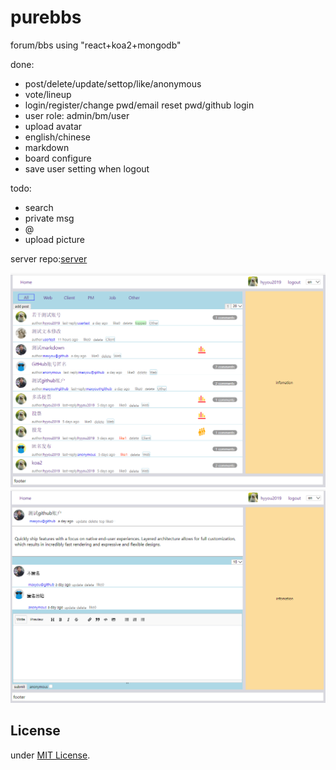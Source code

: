 # purebbs
forum/bbs using "react+koa2+mongodb"

done:

- post/delete/update/settop/like/anonymous
- vote/lineup
- login/register/change pwd/email reset pwd/github login
- user role: admin/bm/user
- upload avatar
- english/chinese
- markdown
- board configure
- save user setting when logout 

todo:

- search
- private msg
- @
- upload picture

server repo:[server](https://github.com/maxyou/purebbs-server)


![](https://github.com/maxyou/purebbs/raw/master/post.PNG)
![](https://github.com/maxyou/purebbs/raw/master/detail.PNG)

## License<br>
under [MIT License](http://www.opensource.org/licenses/MIT).
